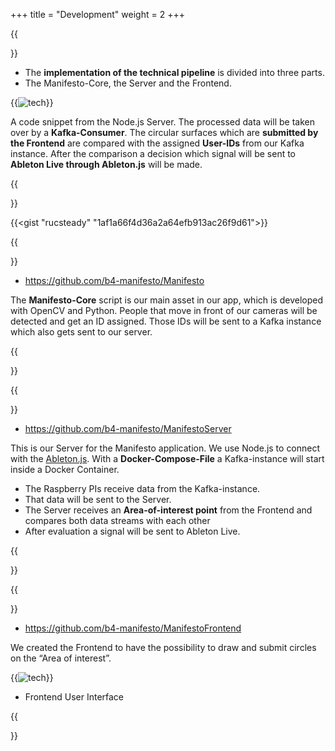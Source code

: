 +++
title = "Development"
weight = 2
+++

{{<section title="Pipeline">}}

- The **implementation of the technical pipeline** is divided into three parts.
- The Manifesto-Core, the Server and the Frontend.

{{<image src="man_pipeline_text.png" alt="tech" caption="">}}

A code snippet from the Node.js Server. The processed data will be taken over by a **Kafka-Consumer**. The circular surfaces which are **submitted by the Frontend** are compared with the assigned **User-IDs** from our Kafka instance. After the comparison a decision which signal will be sent to **Ableton Live through Ableton.js** will be made.

{{</section >}}

{{<gist "rucsteady" "1af1a66f4d36a2a64efb913ac26f9d61">}}

{{<section title="Manifesto-Core">}}

- https://github.com/b4-manifesto/Manifesto

The **Manifesto-Core** script is our main asset in our app, which is developed with OpenCV and Python. People that move in front of our cameras will be detected and get an ID assigned. Those IDs will be sent to a Kafka instance which also gets sent to our server.

{{</section >}}

{{<section title="Manifesto Server">}}

- https://github.com/b4-manifesto/ManifestoServer

This is our Server for the Manifesto application. We use Node.js to connect with the [Ableton.js](https://github.com/leolabs/ableton-js). With a **Docker-Compose-File** a Kafka-instance will start inside a Docker Container.

- The Raspberry PIs receive data from the Kafka-instance.
- That data will be sent to the Server.
- The Server receives an **Area-of-interest point** from the Frontend and compares both data streams with each other
- After evaluation a signal will be sent to Ableton Live.

{{</section >}}

{{<section title="Manifesto Frontend">}}

- https://github.com/b4-manifesto/ManifestoFrontend

We created the Frontend to have the possibility to draw and submit circles on the “Area of interest”.

{{<image src="man_frontend.png" alt="tech" caption="">}}

- Frontend User Interface

{{</section >}}
